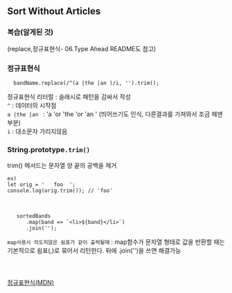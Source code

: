 ##  Sort Without Articles

### 복습(알게된 것)    
(replace,정규표현식- 06.Type Ahead README도 참고) 

### 정규표현식
```  
  bandName.replace(/^(a |the |an )/i, '').trim();
```
정규표현식 리터럴 : 슬래시로 패턴을 감싸서 작성   
```^``` : 데이터의 시작점   
```a |the |an ```  : 'a 'or 'the 'or 'an ' (띄어쓰기도 인식, 다른결과를 가져와서 조금 헤맨 부분)   
```i``` : 대소문자 가리지않음  

### String.prototype```.trim()```   
 trim() 메서드는 문자열 양 끝의 공백을 제거
```
ex)
let orig = '   foo  ';
console.log(orig.trim()); // 'foo'
```
<br>  

```
   sortedBands
      .map(band => `<li>${band}</li>`)
      .join('');
```
```map사용시 의도치않은 쉼표가 같이 출력될때``` : map함수가 문자열 형태로 값을 반환할 때는 기본적으로 쉼표(,)로 묶어서 리턴한다. 뒤에 .join('')을 쓰면 해결가능

### 
<Br/>

[정규표현식(MDN)](https://developer.mozilla.org/ko/docs/Web/JavaScript/Guide/Regular_Expressions)   
 